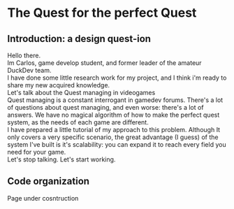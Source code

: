 # The Quest for the perfect Quest

## Introduction: a design quest-ion
Hello there.   
Im Carlos, game develop student, and former leader of the amateur DuckDev team.   
I have done some little research work for my project, and I think i'm ready to share my new acquired knowledge.   
Let's talk about the Quest managing in videogames   
Quest managing is a constant interrogant in gamedev forums. There's a lot of questions about quest managing, and even worse: there's a lot of answers. We have no magical algorithm of how to make the perfect quest system, as the needs of each game are different.  
I have prepared a little tutorial of my approach to this problem. Although It only covers a very specific scenario, the great advantage (I guess) of the system I've built is it's scalability: you can expand it to reach every field you need for your game.  
Let's stop talking. Let's start working.

## Code organization
Page under cosntruction
